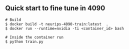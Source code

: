 ## Quick start to fine tune in 4090

```
# Build
$ docker build -t neurips-4090-train:latest  .
$ docker run --runtime=nvidia -ti <container_id> bash

# Inside the container run
$ python train.py
```

